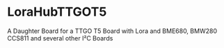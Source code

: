 # LoraHubTTGOT5
A Daughter Board for a TTGO T5 Board with Lora and BME680, BMW280 CCS811 and several other I²C Boards
